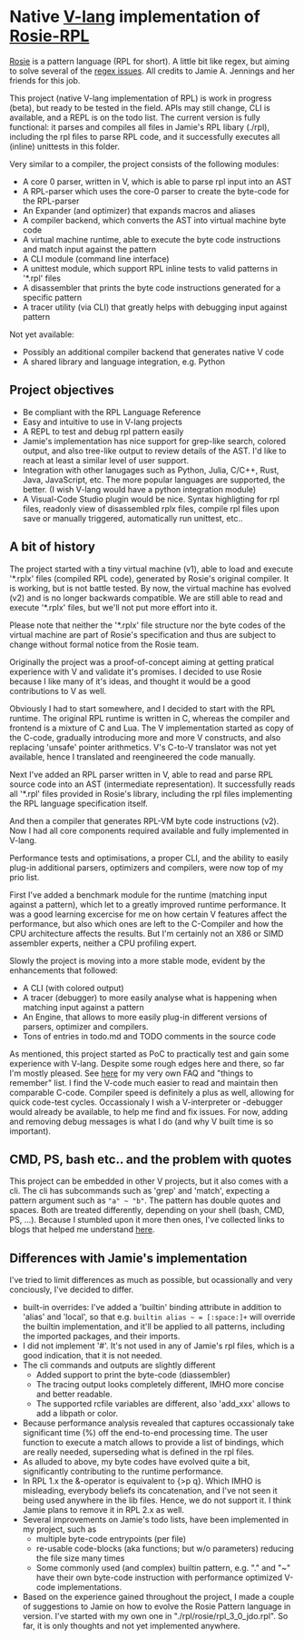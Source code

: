 # Native [V-lang](https://vlang.io) implementation of [Rosie-RPL](https://rosie-lang.org/)

[Rosie](https://rosie-lang.org/) is a pattern language (RPL for short). A little bit like
regex, but aiming to solve several of the [regex issues](https://jamiejennings.com/posts/2021-09-23-dont-look-back-2/).
All credits to Jamie A. Jennings and her friends for this job.

This project (native V-lang implementation of RPL) is work in progress (beta), but ready to be tested
in the field. APIs may still change, CLI is available, and a REPL is on the todo list.
The current version is fully functional: it parses and compiles all files in Jamie's RPL libary (./rpl), including
the rpl files to parse RPL code, and it successfully executes all (inline) unittests in this folder.

Very similar to a compiler, the project consists of the following modules:
- A core 0 parser, written in V, which is able to parse rpl input into an AST
- A RPL-parser which uses the core-0 parser to create the byte-code for the RPL-parser
- An Expander (and optimizer) that expands macros and aliases
- A compiler backend, which converts the AST into virtual machine byte code
- A virtual machine runtime, able to execute the byte code instructions and match input against the pattern
- A CLI module (command line interface)
- A unittest module, which support RPL inline tests to valid patterns in '*.rpl' files
- A disassembler that prints the byte code instructions generated for a specific pattern
- A tracer utility (via CLI) that greatly helps with debugging input against pattern

Not yet available:
- Possibly an additional compiler backend that generates native V code
- A shared library and language integration, e.g. Python


## Project objectives

- Be compliant with the RPL Language Reference
- Easy and intuitive to use in V-lang projects
- A REPL to test and debug rpl pattern easily
- Jamie's implementation has nice support for grep-like search, colored output, and also tree-like output
  to review details of the AST. I'd like to reach at least a similar level of user support.
- Integration with other lanugages such as Python, Julia, C/C++, Rust, Java, JavaScript, etc.
  The more popular languages are supported, the better.  (I wish V-lang would have a python integration module)
- A Visual-Code Studio plugin would be nice. Syntax highligting for rpl files, readonly view of
  disassembled rplx files, compile rpl files upon save or manually triggered, automatically run
  unittest, etc..


## A bit of history

The project started with a tiny virtual machine (v1), able to load and execute '\*.rplx' files
(compiled RPL code), generated by Rosie's original compiler. It is working, but is not battle tested.
By now, the virtual machine has evolved (v2) and is no longer backwards compatible. We are
still able to read and execute '\*.rplx' files, but we'll not put more effort into it.

Please note that neither the '\*.rplx' file structure nor the byte codes of the virtual
machine are part of Rosie's specification and thus are subject to change without
formal notice from the Rosie team.

Originally the project was a proof-of-concept aiming at getting pratical experience with V
and validate it's promises. I decided to use Rosie because I like many of it's ideas, and thought
it would be a good contributions to V as well.

Obviously I had to start somewhere, and I decided to start with the RPL runtime. The original
RPL runtime is written in C, whereas the compiler and frontend is a mixture of C and Lua.
The V implementation started as copy of the C-code, gradually introducing more and more V constructs,
and also replacing 'unsafe' pointer arithmetics. V's C-to-V translator was not yet available,
hence I translated and reengineered the code manually.

Next I've added an RPL parser written in V, able to read and parse RPL source code into an
AST (intermediate representation). It successfully reads all '\*.rpl' files provided in Rosie's library,
including the rpl files implementing the RPL language specification itself.

And then a compiler that generates RPL-VM byte code instructions (v2). Now I had all core components
required available and fully implemented in V-lang.

Performance tests and optimisations, a proper CLI, and the ability to easily plug-in additional parsers,
optimizers and compilers, were now top of my prio list.

First I've added a benchmark module for the runtime (matching input against a pattern), which let to a greatly
improved runtime performance. It was a good learning excercise for me on how certain V features affect
the performance, but also which ones are left to the C-Compiler and how the CPU architecture affects the results.
But I'm certainly not an X86 or SIMD assembler experts, neither a CPU profiling expert.

Slowly the project is moving into a more stable mode, evident by the enhancements that followed:
- A CLI (with colored output)
- A tracer (debugger) to more easily analyse what is happening when matching input against a pattern
- An Engine, that allows to more easily plug-in different versions of parsers, optimizer and compilers.
- Tons of entries in todo.md and TODO comments in the source code

As mentioned, this project started as PoC to practically test and gain some experience with V-lang.
Despite some rough edges here and there, so far I'm mostly pleased. See
[here](https://github.com/jdonnerstag/vlang-lessons-learnt/wiki) for my very own FAQ and
"things to remember" list. I find the V-code much easier to read and maintain
then comparable C-code. Compiler speed is definitely a plus as well, allowing for quick code-test cycles.
Occassionaly I wish a V-interpreter or -debugger would already be available, to help me find and fix
issues. For now, adding and removing debug messages is what I do (and why V built time is so important).


## CMD, PS, bash etc.. and the problem with quotes

This project can be embedded in other V projects, but it also comes with a cli. The cli has subcommands
such as 'grep' and 'match', expecting a pattern argument such as `"a" ~ "b"`. The pattern has
double quotes and spaces. Both are treated differently, depending on your shell (bash, CMD, PS, ...).
Because I stumbled upon it more then ones, I've collected links to blogs that helped me understand
[here](https://github.com/jdonnerstag/vlang-lessons-learnt/wiki/Command-lines-and-how-they-handle-single-and-double-quotes).


## Differences with Jamie's implementation

I've tried to limit differences as much as possible, but ocassionally and very conciously, I've decided to differ.

- built-in overrides: I've added a 'builtin' binding attribute in addition to 'alias' and 'local', so that e.g.
  `builtin alias ~ = [:space:]+` will override the builtin implementation, and it'll be applied to all
  patterns, including the imported packages, and their imports.
- I did not implement '#'. It's not used in any of Jamie's rpl files, which is a good indication, that it is not needed.
- The cli commands and outputs are slightly different
   - Added support to print the byte-code (diassembler)
   - The tracing output looks completely different, IMHO more concise and better readable.
   - The supported rcfile variables are different, also 'add_xxx' allows to add a libpath or color.
- Because performance analysis revealed that captures occassionaly take significant time (%) off the end-to-end
  processing time. The user function to execute a match allows to provide a list of bindings, which are
  really needed, superseding what is defined in the rpl files.
- As alluded to above, my byte codes have evolved quite a bit, significantly contributing to the runtime performance.
- In RPL 1.x the &-operator is equivalent to {>p q}. Which IMHO is misleading, everybody beliefs its concatenation,
  and I've not seen it being used anywhere in the lib files. Hence, we do not support it. I think Jamie plans
  to remove it in RPL 2.x as well.
- Several improvements on Jamie's todo lists, have been implemented in my project, such as
    - multiple byte-code entrypoints (per file)
	- re-usable code-blocks (aka functions; but w/o parameters) reducing the file size many times
	- Some commonly used (and complex) builtin pattern, e.g. "." and "~" have their own byte-code instruction
	  with performance optimized V-code implementations.
- Based on the experience gained throughout the project, I made a couple of suggestions to Jamie on how to evolve
  the Rosie Pattern language in version. I've started with my own one in "./rpl/rosie/rpl_3_0_jdo.rpl". So far,
  it is only thoughts and not yet implemented anywhere.
